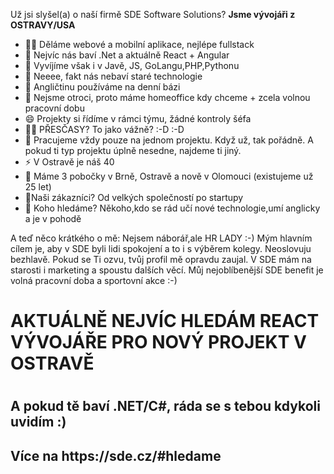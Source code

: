 
Už jsi slyšel(a) o naší firmě SDE Software Solutions? **Jsme vývojáři z OSTRAVY/USA**
  
- 👩‍💻 Děláme webové a mobilní aplikace, nejlépe fullstack
- 💖 Nejvíc nás baví .Net a aktuálně React + Angular
- 👯 Vyvíjíme však i v Javě, JS, GoLangu,PHP,Pythonu
- 🤔 Neeee, fakt nás nebaví staré technologie
- 💬 Angličtinu používáme na denní bázi 
- 🎃 Nejsme otroci, proto máme homeoffice kdy chceme + zcela volnou pracovní dobu
- 😄 Projekty si řídíme v rámci týmu, žádné kontroly šéfa
- 🐱‍👤 PŘESČASY? To jako vážně? :-D :-D 
- 🐓 Pracujeme vždy pouze na jednom projektu. Když už, tak pořádně. A pokud ti typ projektu úplně nesedne, najdeme ti jiný.
- ⚡ V Ostravě je náš 40
- 🎈 Máme 3 pobočky v Brně, Ostravě a nově v Olomouci (existujeme už 25 let)
- 🦸‍Naši zákazníci? Od velkých společností po startupy
- 🤘 Koho hledáme? Někoho,kdo se rád učí nové technologie,umí anglicky a je v pohodě

A teď něco krátkého o mě: Nejsem náborář,ale HR LADY :-) Mým hlavním cílem je, aby v SDE byli lidi spokojení a to i s výběrem kolegy. Neoslovuju bezhlavě. Pokud se Ti ozvu, tvůj profil mě opravdu zaujal. V SDE mám na starosti i marketing a spoustu dalších věcí. Můj nejoblíbenější SDE benefit je volná pracovní doba a sportovní akce :-) 
<h1> AKTUÁLNĚ NEJVÍC HLEDÁM REACT VÝVOJÁŘE PRO NOVÝ PROJEKT V OSTRAVĚ<h1>
<h2> A pokud tě baví .NET/C#, ráda se s tebou kdykoli uvidím :) <h2> Více na https://sde.cz/#hledame
